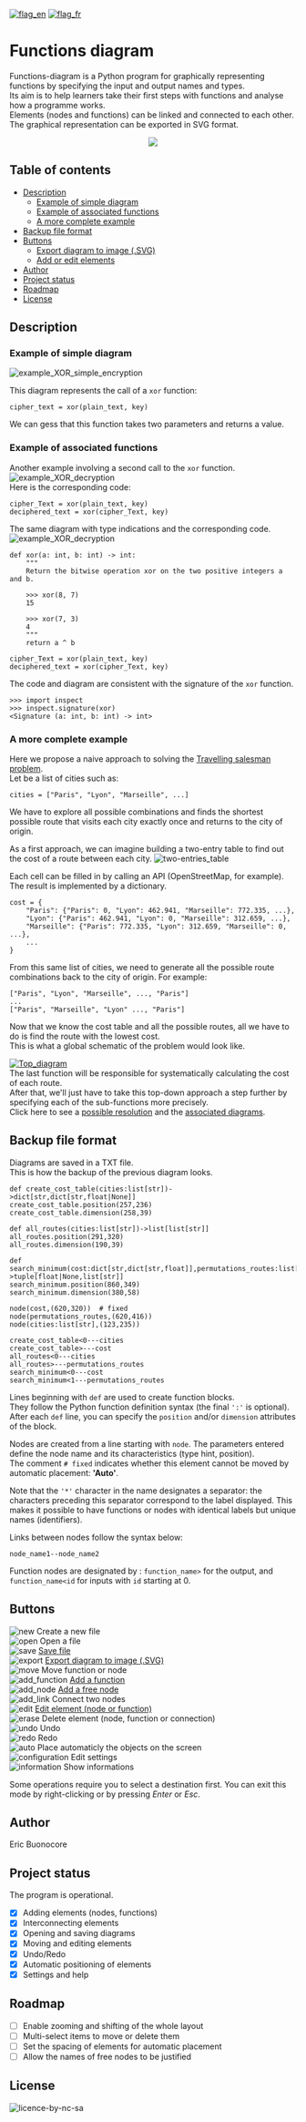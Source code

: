 [![flag_en](/readme/assets/flag_en.png)](/README.md)
[![flag_fr](/readme/assets/flag_fr.png)](/README_fr.md)
# Functions diagram

Functions-diagram is a Python program for graphically representing functions by specifying the input and output names and types.  
Its aim is to help learners take their first steps with functions and analyse how a programme works.  
Elements (nodes and functions) can be linked and connected to each other.   
The graphical representation can be exported in SVG format.  
 
<div style="text-align: center">
    <a href="https://github.com/ebuonocore/functions_diagram">
        <img src="readme/assets/logo_fd_dark_bckgd.svg">
    </a>
</div>


## Table of contents
* [Description](#description)
  * [Example of simple diagram](#example-of-simple-diagram)
  * [Example of associated functions](#example-of-associated-functions)
  * [A more complete example](#a-more-complete-example)
* [Backup file format](#backup-file-format)
* [Buttons](#buttons)
  * [Export diagram to image (.SVG)](readme/export_SVG.md)
  * [Add or edit elements](readme/add_edit_elements.md)  
* [Author](#author)
* [Project status](#project-status)
* [Roadmap](#roadmap)
* [License](#license)

## Description
### Example of simple diagram
![example_XOR_simple_encryption](/readme/assets/example_XOR_simple_encryption.svg)  

This diagram represents the call of a <code>xor</code> function:  
```{python} 
cipher_text = xor(plain_text, key)
```
We can gess that this function takes two parameters and returns a value.
### Example of associated functions  
Another example involving a second call to the <code>xor</code> function.  
![example_XOR_decryption](/readme/assets/example_XOR_decryption.svg)  
Here is the corresponding code:
```{python} 
cipher_Text = xor(plain_text, key)
deciphered_text = xor(cipher_Text, key)
```

The same diagram with type indications and the corresponding code.  
![example_XOR_decryption](/readme/assets/example_XOR_decryption_type_hints.svg)  

```{python} 
def xor(a: int, b: int) -> int:
    """
    Return the bitwise operation xor on the two positive integers a and b.

    >>> xor(8, 7)
    15

    >>> xor(7, 3)
    4
    """
    return a ^ b

cipher_Text = xor(plain_text, key)
deciphered_text = xor(cipher_Text, key)
```

The code and diagram are consistent with the signature of the <code>xor</code> function.  
```{python} 
>>> import inspect
>>> inspect.signature(xor)
<Signature (a: int, b: int) -> int>
```

### A more complete example
Here we propose a naive approach to solving the [Travelling salesman problem](https://en.wikipedia.org/wiki/Travelling_salesman_problem).  
Let be a list of cities such as:
```{python} 
cities = ["Paris", "Lyon", "Marseille", ...]
```
We have to explore all possible combinations and finds the shortest possible route that visits each city exactly once and returns to the city of origin.

As a first approach, we can imagine building a two-entry table to find out the cost of a route between each city.
![two-entries_table](/readme/TSP_example/assets/TSP_two_entries_table.png)  

Each cell can be filled in by calling an API (OpenStreetMap, for example). The result is implemented by a dictionary.

```{python} 
cost = {
    "Paris": {"Paris": 0, "Lyon": 462.941, "Marseille": 772.335, ...},
    "Lyon": {"Paris": 462.941, "Lyon": 0, "Marseille": 312.659, ...},
    "Marseille": {"Paris": 772.335, "Lyon": 312.659, "Marseille": 0, ...},
    ...
}
```
From this same list of cities, we need to generate all the possible route combinations back to the city of origin. 
For example:
```{python} 
["Paris", "Lyon", "Marseille", ..., "Paris"]
...
["Paris", "Marseille", "Lyon" ..., "Paris"]
```
Now that we know the cost table and all the possible routes, all we have to do is find the route with the lowest cost.  
This is what a global schematic of the problem would look like.  

[![Top_diagram](/readme/TSP_example/assets/TSP_diagram.svg)](readme/TSP_example/assets/TSP_diagram.svg)  
The last function will be responsible for systematically calculating the cost of each route.  
After that, we'll just have to take this top-down approach a step further by specifying each of the sub-functions more precisely.  
Click here to see a [possible resolution](/readme/TSP_example/) and the [associated diagrams](/readme/TSP_example/assets/).  

## Backup file format
Diagrams are saved in a TXT file.  
This is how the backup of the previous diagram looks.  

```
def create_cost_table(cities:list[str])->dict[str,dict[str,float|None]]
create_cost_table.position(257,236)
create_cost_table.dimension(258,39)

def all_routes(cities:list[str])->list[list[str]]
all_routes.position(291,320)
all_routes.dimension(190,39)

def search_minimum(cost:dict[str,dict[str,float]],permutations_routes:list[list[str]])->tuple[float|None,list[str]]
search_minimum.position(860,349)
search_minimum.dimension(380,58)

node(cost,(620,320))  # fixed
node(permutations_routes,(620,416))
node(cities:list[str],(123,235))

create_cost_table<0---cities
create_cost_table>---cost
all_routes<0---cities
all_routes>---permutations_routes
search_minimum<0---cost
search_minimum<1---permutations_routes
```
Lines beginning with <code>def</code> are used to create function blocks.  
They follow the Python function definition syntax (the final <code>':'</code> is optional).  
After each <code>def</code> line, you can specify the <code>position</code> and/or <code>dimension</code> attributes of the block.

Nodes are created from a line starting with <code>node</code>. The parameters entered define the node name and its characteristics (type hint, position).  
The comment <code># fixed</code> indicates whether this element cannot be moved by automatic placement: **'Auto'**.  

Note that the <code>'*'</code> character in the name designates a separator: the characters preceding this separator correspond to the label displayed. This makes it possible to have functions or nodes with identical labels but unique names (identifiers).

Links between nodes follow the syntax below:  
```
node_name1--node_name2
```

Function nodes are designated by : ```function_name>``` for the output, and ```function_name<id``` for inputs with <code>id</code> starting at 0.

## Buttons
![new](/images/new.png) Create a new file  
![open](/images/open.png) Open a file  
![save](/images/save.png) [Save file](#backup-file-format)     
![export](/images/export.png) [Export diagram to image (.SVG)](readme/export_SVG.md)  
![move](/images/move.png) Move function or node  
![add_function](/images/add_function.png) [Add a function](readme/add_edit_elements.md#function)  
![add_node](/images/add_node.png) [Add a free node](readme/add_edit_elements.md#node)    
![add_link](/images/add_link.png) Connect two nodes  
![edit](/images/edit.png) [Edit element (node or function)](readme/add_edit_elements.md)    
![erase](/images/erase.png) Delete element (node, function or connection)  
![undo](/images/undo.png) Undo  
![redo](/images/redo.png) Redo  
![auto](/images/auto.png) Place automaticly the objects on the screen  
![configuration](/images/configuration.png) Edit settings  
![information](/images/information.png) Show informations  

Some operations require you to select a destination first. You can exit this mode by right-clicking or by pressing *Enter* or *Esc*.

## Author
Eric Buonocore

## Project status
The program is operational.
- [x] Adding elements (nodes, functions)
- [x] Interconnecting elements
- [x] Opening and saving diagrams
- [x] Moving and editing elements
- [x] Undo/Redo
- [x] Automatic positioning of elements
- [x] Settings and help

## Roadmap
- [ ] Enable zooming and shifting of the whole layout
- [ ] Multi-select items to move or delete them  
- [ ] Set the spacing of elements for automatic placement  
- [ ] Allow the names of free nodes to be justified  

## License

![licence-by-nc-sa](/images/licence-by-nc-sa.png)
